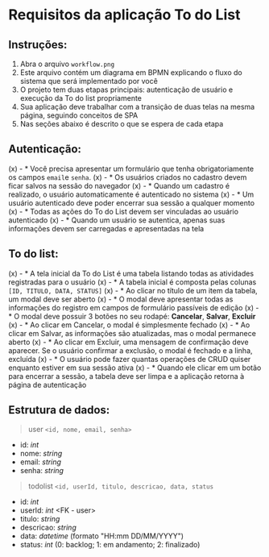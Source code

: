 # Requisitos da aplicação To do List

## Instruções:

1. Abra o arquivo `workflow.png`
2. Este arquivo contém um diagrama em BPMN explicando o fluxo do sistema que será implementado por você
3. O projeto tem duas etapas principais: autenticação de usuário e execução da To do list propriamente
4. Sua aplicação deve trabalhar com a transição de duas telas na mesma página, seguindo conceitos de SPA
5. Nas seções abaixo é descrito o que se espera de cada etapa

## Autenticação:

(x) - * Você precisa apresentar um formulário que tenha obrigatoriamente os campos `email`e `senha`. 
(x) - * Os usuários criados no cadastro devem ficar salvos na sessão do navegador
(x) - * Quando um cadastro é realizado, o usuário automaticamente é autenticado no sistema
(x) - * Um usuário autenticado deve poder encerrar sua sessão a qualquer momento
(x) - * Todas as ações do To do List devem ser vinculadas ao usuário autenticado
(x) - * Quando um usuário se autentica, apenas suas informações devem ser carregadas e apresentadas na tela

## To do list:

(x) - * A tela inicial da To do List é uma tabela listando todas as atividades registradas para o usuário
(x) - * A tabela inicial é composta pelas colunas `[ID, TITULO, DATA, STATUS]`
(x) - * Ao clicar no título de um item da tabela, um modal deve ser aberto
(x) - * O modal deve apresentar todas as informações do registro em campos de formulário passíveis de edição
(x) - * O modal deve possuir 3 botões no seu rodapé: **Cancelar**, **Salvar**, **Excluir**
(x) - * Ao clicar em Cancelar, o modal é simplesmente fechado
(x) - * Ao clicar em Salvar, as informações são atualizadas, mas o modal permanece aberto
(x) - * Ao clicar em Excluir, uma mensagem de confirmação deve aparecer. Se o usuário confirmar a exclusão, o modal é fechado e a linha, excluída
(x) - * O usuário pode fazer quantas operações de CRUD quiser enquanto estiver em sua sessão ativa
(x) - * Quando ele clicar em um botão para encerrar a sessão, a tabela deve ser limpa e a aplicação retorna à página de autenticação

## Estrutura de dados:
> user `<id, nome, email, senha>`
* id: *int* <PK>
* nome: *string*
* email: *string*
* senha: *string*

> todolist `<id, userId, titulo, descricao, data, status`
* id: *int* <PK>
* userId: *int* <FK - user>
* titulo: *string*
* descricao: *string*
* data: *datetime* (formato "HH:mm DD/MM/YYYY")
* status: *int* (0: backlog; 1: em andamento; 2: finalizado)